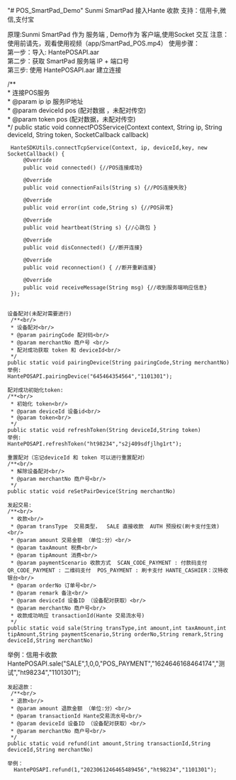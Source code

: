 "# POS_SmartPad_Demo"
Sunmi SmartPad 接入Hante 收款
支持：信用卡,微信,支付宝

原理:Sunmi SmartPad 作为 服务端 , Demo作为 客户端,使用Socket 交互
注意：使用前请先，观看使用视频（app/SmartPad_POS.mp4）
使用步骤：<br/>
   第一步：导入: HantePOSAPI.aar <br/>
   第二步：获取 SmartPad 服务端 IP + 端口号<br/>
   第三步: 使用 HantePOSAPI.aar 建立连接 <br/>
      
   /** <br/>
     * 连接POS服务<br/>
     * @param ip ip 服务IP地址<br/>
     * @param deviceId pos (配对数据 ，未配对传空)<br/>
     * @param token pos (配对数据，未配对传空)<br/>
     */
    public static void connectPOSService(Context context, String ip, String deviceId, String token, SocketCallback callback)
    <br/>

     HanteSDKUtils.connectTcpService(Context, ip, deviceId,key, new SocketCallback() {
         @Override
         public void connected() {//POS连接成功}

         @Override
         public void connectionFails(String s) {//POS连接失败}

         @Override
         public void error(int code,String s) {//POS异常}

         @Override
         public void heartbeat(String s) {//心跳包 }

         @Override
         public void disConnected() {//断开连接}

         @Override
         public void reconnection() { //断开重新连接}

         @Override
         public void receiveMessage(String msg) {//收到服务端响应信息}
     });


    设备配对(未配对需要进行)
     /**<br/>
     * 设备配对<br/>
     * @param pairingCode 配对码<br/>
     * @param merchantNo 商户号 <br/>
     * 配对成功获取 token 和 deviceId<br/>
     */
    public static void pairingDevice(String pairingCode,String merchantNo)
    举例:    
    HantePOSAPI.pairingDevice("645464354564","1101301");
    
    配对成功初始化token:
    /**<br/>
     * 初始化 token<br/>
     * @param deviceId 设备id<br/>
     * @param token<br/>
     */
    public static void refreshToken(String deviceId,String token)
    举例:
    HantePOSAPI.refreshToken("ht98234","s2j409sdfjlhg1rt");

    重置配对（忘记deviceId 和 token 可以进行重置配对）
    /**<br/>
     * 解除设备配对<br/>
     * @param merchantNo 商户号<br/>
     */
    public static void reSetPairDevice(String merchantNo)
    
    发起交易:
    /**<br/>
     * 收款<br/>
     * @param transType  交易类型，  SALE 直接收款  AUTH 预授权(刷卡支付生效)<br/>
     * @param amount 交易金额 （单位:分）<br/>
     * @param taxAmount 税费<br/>
     * @param tipAmount 消费<br/>
     * @param paymentScenario 收款方式  SCAN_CODE_PAYMENT : 付款码支付  QR_CODE_PAYMENT : 二维码支付  POS_PAYMENT : 刷卡支付 HANTE_CASHIER：汉特收银台<br/>
     * @param orderNo 订单号<br/>
     * @param remark 备注<br/>
     * @param deviceId 设备ID （设备配对获取）<br/>
     * @param merchantNo 商户号<br/>
     * 收款成功响应 transactionId(Hante 交易流水号)
     */
    public static void sale(String transType,int amount,int taxAmount,int tipAmount,String paymentScenario,String orderNo,String remark,String deviceId,String merchantNo)
   举例：信用卡收款
      HantePOSAPI.sale("SALE",1,0,0,"POS_PAYMENT","1624646168464174","测试","ht98234","1101301");
    
   

    发起退款：
     /**<br/>
     * 退款<br/>
     * @param amount 退款金额 （单位:分）<br/>
     * @param transactionId Hante交易流水号<br/>
     * @param deviceId 设备ID （设备配对获取）<br/>
     * @param merchantNo 商户号<br/>
     */
    public static void refund(int amount,String transactionId,String deviceId,String merchantNo)

    举例：
      HantePOSAPI.refund(1,"2023061246465489456","ht98234","1101301");
    
    
